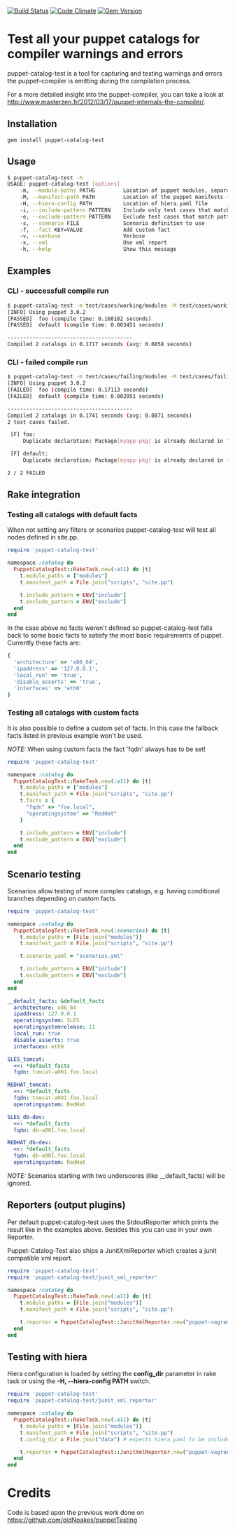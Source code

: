 [![Build Status](https://travis-ci.org/invadersmustdie/puppet-catalog-test.png?branch=master)](https://travis-ci.org/invadersmustdie/puppet-catalog-test)
[![Code Climate](https://codeclimate.com/github/invadersmustdie/puppet-catalog-test.png)](https://codeclimate.com/github/invadersmustdie/puppet-catalog-test)
[![Gem Version](https://badge.fury.io/rb/puppet-catalog-test.png)](http://badge.fury.io/rb/puppet-catalog-test)

# Test all your puppet catalogs for compiler warnings and errors

puppet-catalog-test is a tool for capturing and testing warnings and errors the puppet-compiler is emitting during the compilation process.

For a more detailed insight into the puppet-compiler, you can take a look at <http://www.masterzen.fr/2012/03/17/puppet-internals-the-compiler/>.

## Installation

    gem install puppet-catalog-test

## Usage
```bash
$ puppet-catalog-test -h
USAGE: puppet-catalog-test [options]
    -m, --module-paths PATHS         Location of puppet modules, separated by collon
    -M, --manifest-path PATH         Location of the puppet manifests (site.pp)
    -H, --hiera-config PATH          Location of hiera.yaml file
    -i, --include-pattern PATTERN    Include only test cases that match pattern
    -e, --exclude-pattern PATTERN    Exclude test cases that match pattern
    -s, --scenario FILE              Scenario definition to use
    -f, --fact KEY=VALUE             Add custom fact
    -v, --verbose                    Verbose
    -x, --xml                        Use xml report
    -h, --help                       Show this message
```
## Examples

### CLI - successfull compile run
```bash
$ puppet-catalog-test -m test/cases/working/modules -M test/cases/working/site.pp
[INFO] Using puppet 3.0.2
[PASSED]  foo (compile time: 0.168182 seconds)
[PASSED]  default (compile time: 0.003451 seconds)

----------------------------------------
Compiled 2 catalogs in 0.1717 seconds (avg: 0.0858 seconds)
```

### CLI - failed compile run
```bash
$ puppet-catalog-test -m test/cases/failing/modules -M test/cases/failing/site.pp
[INFO] Using puppet 3.0.2
[FAILED]  foo (compile time: 0.17113 seconds)
[FAILED]  default (compile time: 0.002951 seconds)

----------------------------------------
Compiled 2 catalogs in 0.1741 seconds (avg: 0.0871 seconds)
2 test cases failed.

 [F] foo:
     Duplicate declaration: Package[myapp-pkg] is already declared in file /Users/rlengwin/devel/github/puppet-catalog-test/test/cases/failing/modules/myapp/manifests/init.pp at line 4; cannot redeclare on node foo

 [F] default:
     Duplicate declaration: Package[myapp-pkg] is already declared in file /Users/rlengwin/devel/github/puppet-catalog-test/test/cases/failing/modules/myapp/manifests/init.pp at line 4; cannot redeclare on node default

2 / 2 FAILED
```

## Rake integration

### Testing all catalogs with default facts

When not setting any filters or scenarios puppet-catalog-test will test all nodes defined in site.pp.

```ruby
require 'puppet-catalog-test'

namespace :catalog do
  PuppetCatalogTest::RakeTask.new(:all) do |t|
    t.module_paths = ["modules"]
    t.manifest_path = File.join("scripts", "site.pp")

    t.include_pattern = ENV["include"]
    t.exclude_pattern = ENV["exclude"]
  end
end
```

In the case above no facts weren't defined so puppet-catalog-test falls back to some basic facts to satisfy the most basic requirements of puppet. Currently these facts are:

```ruby
{
  'architecture' => 'x86_64',
  'ipaddress' => '127.0.0.1',
  'local_run' => 'true',
  'disable_asserts' => 'true',
  'interfaces' => 'eth0'
}
```

### Testing all catalogs with custom facts

It is also possible to define a custom set of facts. In this case the fallback facts listed in previous example won't be used.

*NOTE:* When using custom facts the fact 'fqdn' always has to be set!

```ruby
require 'puppet-catalog-test'

namespace :catalog do
  PuppetCatalogTest::RakeTask.new(:all) do |t|
    t.module_paths = ["modules"]
    t.manifest_path = File.join("scripts", "site.pp")
    t.facts = {
      "fqdn" => "foo.local",
      "operatingsystem" => "RedHat"
    }

    t.include_pattern = ENV["include"]
    t.exclude_pattern = ENV["exclude"]
  end
end
```

## Scenario testing

Scenarios allow testing of more complex catalogs, e.g. having conditional branches depending on custom facts.

```ruby
require 'puppet-catalog-test'

namespace :catalog do
  PuppetCatalogTest::RakeTask.new(:scenarios) do |t|
    t.module_paths = [File.join("modules")]
    t.manifest_path = File.join("scripts", "site.pp")

    t.scenario_yaml = "scenarios.yml"

    t.include_pattern = ENV["include"]
    t.exclude_pattern = ENV["exclude"]
  end
end
```

```yaml
__default_facts: &default_facts
  architecture: x86_64
  ipaddress: 127.0.0.1
  operatingsystem: SLES
  operatingsystemrelease: 11
  local_run: true
  disable_asserts: true
  interfaces: eth0

SLES_tomcat:
  <<: *default_facts
  fqdn: tomcat-a001.foo.local

REDHAT_tomcat:
  <<: *default_facts
  fqdn: tomcat-a001.foo.local
  operatingsystem: RedHat

SLES_db-dev:
  <<: *default_facts
  fqdn: db-a001.foo.local

REDHAT_db-dev:
  <<: *default_facts
  fqdn: db-a001.foo.local
  operatingsystem: RedHat
```

*NOTE:* Scenarios starting with two underscores (like __default_facts) will be ignored.

## Reporters (output plugins)

Per default puppet-catalog-test uses the StdoutReporter which prints the result like in the examples above. Besides this you can use in your own Reporter.

Puppet-Catalog-Test also ships a JunitXmlReporter which creates a junit compatible xml report.

```ruby
require 'puppet-catalog-test'
require 'puppet-catalog-test/junit_xml_reporter'

namespace :catalog do
  PuppetCatalogTest::RakeTask.new(:all) do |t|
    t.module_paths = [File.join("modules")]
    t.manifest_path = File.join("scripts", "site.pp")

    t.reporter = PuppetCatalogTest::JunitXmlReporter.new("puppet-vagrant-playground", "reports/puppet_catalog.xml")
  end
end
```

## Testing with hiera

Hiera configuration is loaded by setting the **config_dir** parameter in rake task or using the **-H, --hiera-config PATH** switch.

```ruby
require 'puppet-catalog-test'
require 'puppet-catalog-test/junit_xml_reporter'

namespace :catalog do
  PuppetCatalogTest::RakeTask.new(:all) do |t|
    t.module_paths = [File.join("modules")]
    t.manifest_path = File.join("scripts", "site.pp")
    t.config_dir = File.join("data") # expects hiera.yaml to be included in directory

    t.reporter = PuppetCatalogTest::JunitXmlReporter.new("puppet-vagrant-playground", "reports/puppet_catalog.xml")
  end
end
```

# Credits

Code is based upon the previous work done on https://github.com/oldNoakes/puppetTesting
